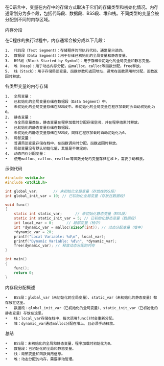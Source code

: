 在C语言中，变量在内存中的存储方式取决于它们的存储类型和初始化情况。内存通常划分为多个段，包括代码段、数据段、BSS段、堆和栈。不同类型的变量会被分配到不同的内存区域。

内存分段

在C程序的执行过程中，内存通常会被分成以下几段：

	1.	代码段（Text Segment）：存储程序的可执行代码，通常是只读的。
	2.	数据段（Data Segment）：用于存储已初始化的全局变量和静态变量。
	3.	BSS段（Block Started by Symbol）：用于存储未初始化的全局变量和静态变量。
	4.	堆（Heap）：用于动态内存分配，由malloc、calloc等函数分配，free释放。
	5.	栈（Stack）：用于存储局部变量、函数参数和返回地址，通常在函数调用时分配，函数返回时释放。

各类型变量的内存存储

	1.	全局变量：
	•	已初始化的全局变量存储在数据段（Data Segment）中。
	•	未初始化的全局变量存储在BSS段中。未初始化的全局变量在程序加载时会自动初始化为0。
	2.	静态变量：
	•	与全局变量类似，静态变量在程序加载时分配存储空间，并在程序结束时释放。
	•	已初始化的静态变量存储在数据段。
	•	未初始化的静态变量存储在BSS段，同样在程序加载时自动初始化为0。
	3.	局部变量：
	•	普通局部变量存储在栈中，在函数调用时分配，函数返回时释放。
	•	局部变量没有默认初始化值，其值是不确定的。
	4.	动态内存分配变量：
	•	使用malloc、calloc、realloc等函数分配的变量存储在堆上，需要手动释放。

示例代码
```c
#include <stdio.h>
#include <stdlib.h>

int global_var;		  // 未初始化全局变量（存放在BSS段）
int global_init_var = 10; // 已初始化全局变量（存放在数据段）

void func()
{
	static int static_var;		// 未初始化静态变量（BSS段）
	static int static_init_var = 5; // 已初始化静态变量（数据段）
	int local_var = 0;		// 局部变量（栈中）
	int *dynamic_var = malloc(sizeof(int)); // 动态分配变量（堆中）
	*dynamic_var = 20;
	printf("Local Variable: %d\n", local_var);
	printf("Dynamic Variable: %d\n", *dynamic_var);
	free(dynamic_var); // 释放动态分配的内存
}

int main()
{
	func();
	return 0;
}

```
内存段分配概述

	•	BSS段：global_var（未初始化的全局变量）、static_var（未初始化的静态变量）都存放在这里。
	•	数据段：global_init_var（已初始化的全局变量）、static_init_var（已初始化的静态变量）存放在这里。
	•	栈：local_var存储在栈中，每次调用func()时会重新分配。
	•	堆：dynamic_var通过malloc分配在堆上，且必须手动释放。

总结

	•	BSS段：未初始化的全局和静态变量，程序加载时初始化为0。
	•	数据段：已初始化的全局和静态变量。
	•	栈：局部变量和函数调用信息。
	•	堆：动态分配的内存，需要手动管理。
